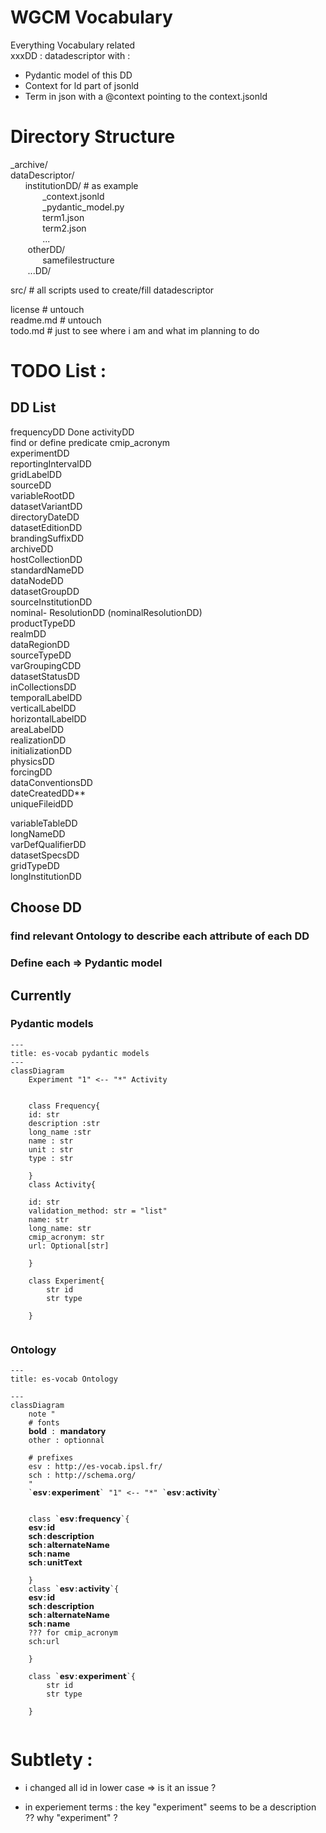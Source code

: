 # WGCM Vocabulary
Everything Vocabulary related  
xxxDD : datadescriptor with :

* Pydantic model of this DD
* Context for ld part of jsonld
* Term in json with a @context pointing to the context.jsonld

# Directory Structure

_archive/   
dataDescriptor/   
&nbsp;&nbsp;&nbsp;&nbsp;&nbsp;&nbsp;institutionDD/ # as example  
&nbsp;&nbsp;&nbsp;&nbsp;&nbsp;&nbsp;&nbsp;&nbsp;&nbsp;&nbsp;&nbsp;&nbsp;       _context.jsonld  
&nbsp;&nbsp;&nbsp;&nbsp;&nbsp;&nbsp;&nbsp;&nbsp;&nbsp;&nbsp;&nbsp;&nbsp;        _pydantic_model.py  
&nbsp;&nbsp;&nbsp;&nbsp;&nbsp;&nbsp;&nbsp;&nbsp;&nbsp;&nbsp;&nbsp;&nbsp;        term1.json  
&nbsp;&nbsp;&nbsp;&nbsp;&nbsp;&nbsp;&nbsp;&nbsp;&nbsp;&nbsp;&nbsp;&nbsp;        term2.json   
&nbsp;&nbsp;&nbsp;&nbsp;&nbsp;&nbsp;&nbsp;&nbsp;&nbsp;&nbsp;&nbsp;&nbsp;        ...  
&nbsp;&nbsp;&nbsp;&nbsp;&nbsp;&nbsp;    otherDD/  
&nbsp;&nbsp;&nbsp;&nbsp;&nbsp;&nbsp;&nbsp;&nbsp;&nbsp;&nbsp;&nbsp;&nbsp;        samefilestructure   
&nbsp;&nbsp;&nbsp;&nbsp;&nbsp;&nbsp;    ...DD/   

src/ # all scripts used to create/fill datadescriptor

license # untouch  
readme.md # untouch  
todo.md # just to see where i am and what im planning to do   

# TODO List : 


## DD List 

frequencyDD  Done
activityDD  
    find or define predicate cmip_acronym  
experimentDD  
reportingIntervalDD  
gridLabelDD  
sourceDD  
variableRootDD  
datasetVariantDD  
directoryDateDD   
datasetEditionDD  
brandingSuffixDD  
archiveDD  
hostCollectionDD  
standardNameDD  
dataNodeDD  
datasetGroupDD  
sourceInstitutionDD  
nominal- ResolutionDD (nominalResolutionDD)  
productTypeDD  
realmDD  
dataRegionDD  
sourceTypeDD  
varGroupingCDD  
datasetStatusDD  
inCollectionsDD  
temporalLabelDD  
verticalLabelDD  
horizontalLabelDD  
areaLabelDD  
realizationDD  
initializationDD  
physicsDD  
forcingDD  
dataConventionsDD  
dateCreatedDD**  
uniqueFileidDD  
  
variableTableDD  
longNameDD  
varDefQualifierDD  
datasetSpecsDD  
gridTypeDD  
longInstitutionDD  

## Choose DD
### find relevant Ontology to describe each attribute of each DD
### Define each => Pydantic model


## Currently
### Pydantic models
``` mermaid
---
title: es-vocab pydantic models 
---
classDiagram
    Experiment "1" <-- "*" Activity


    class Frequency{
    id: str 
    description :str
    long_name :str 
    name : str 
    unit : str 
    type : str 
    
    }
    class Activity{

    id: str 
    validation_method: str = "list"
    name: str 
    long_name: str 
    cmip_acronym: str 
    url: Optional[str] 

    }
    
    class Experiment{
        str id
        str type

    }


```
### Ontology
``` mermaid
---
title: es-vocab Ontology

---
classDiagram
    note "
    # fonts
    𝗯𝗼𝗹𝗱 : 𝗺𝗮𝗻𝗱𝗮𝘁𝗼𝗿𝘆
    other : optionnal
    
    # prefixes
    esv : http://es-vocab.ipsl.fr/
    sch : http://schema.org/
    "
    `𝗲𝘀𝘃:𝗲𝘅𝗽𝗲𝗿𝗶𝗺𝗲𝗻𝘁` "1" <-- "*" `𝗲𝘀𝘃:𝗮𝗰𝘁𝗶𝘃𝗶𝘁𝘆`


    class `𝗲𝘀𝘃:𝗳𝗿𝗲𝗾𝘂𝗲𝗻𝗰𝘆`{
    𝗲𝘀𝘃:𝗶𝗱
    𝘀𝗰𝗵:𝗱𝗲𝘀𝗰𝗿𝗶𝗽𝘁𝗶𝗼𝗻
    𝘀𝗰𝗵:𝗮𝗹𝘁𝗲𝗿𝗻𝗮𝘁𝗲𝗡𝗮𝗺𝗲
    𝘀𝗰𝗵:𝗻𝗮𝗺𝗲
    𝘀𝗰𝗵:𝘂𝗻𝗶𝘁𝗧𝗲𝘅𝘁
    
    }
    class `𝗲𝘀𝘃:𝗮𝗰𝘁𝗶𝘃𝗶𝘁𝘆`{
    𝗲𝘀𝘃:𝗶𝗱
    𝘀𝗰𝗵:𝗱𝗲𝘀𝗰𝗿𝗶𝗽𝘁𝗶𝗼𝗻
    𝘀𝗰𝗵:𝗮𝗹𝘁𝗲𝗿𝗻𝗮𝘁𝗲𝗡𝗮𝗺𝗲
    𝘀𝗰𝗵:𝗻𝗮𝗺𝗲
    ??? for cmip_acronym
    sch:url 

    }
    
    class `𝗲𝘀𝘃:𝗲𝘅𝗽𝗲𝗿𝗶𝗺𝗲𝗻𝘁`{
        str id
        str type

    }


```

# Subtlety :

* i changed all id in lower case => is it an issue ? 

* in experiement terms : the key "experiment" seems to be a description ?? why "experiment" ? 


